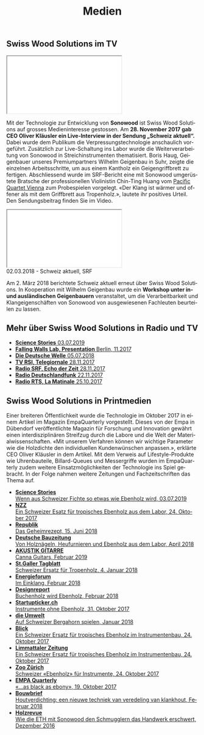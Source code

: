 ﻿---
title: 'Medien'
lang: de
order: 8
---

<div class="full-width">
<div class="wrap">

## Swiss Wood Solutions im TV

<div class="videocontainer">
<iframe src="//tp.srgssr.ch/p/srf/embed?urn=urn:srf:video:5e034e98-bd53-4f10-9439-4dca60fe9484&start=627" allowfullscreen name="Schweiz aktuell vom 28.11.2017">
</iframe>
</div>

Mit der Technologie zur Entwicklung von **Sonowood** ist Swiss Wood Solutions auf grosses Medieninteresse gestossen. Am **28. November 2017 gab CEO Oliver Kläusler ein Live-Interview in der Sendung „Schweiz aktuell“.** Dabei wurde dem Publikum die Verpressungstechnologie anschaulich vorgeführt. Zusätzlich zur Live-Schaltung ins Labor wurde die Weiterverarbeitung von Sonowood in Streichinstrumenten thematisiert. Boris Haug, Geigenbauer unseres Premiumpartners Wilhelm Geigenbau in Suhr, zeigte die einzelnen Arbeitsschritte, um aus einem Kantholz ein Geigengriffbrett zu fertigen. Abschliessend wurde im SRF-Bericht eine mit Sonowood umgerüstete Bratsche der professionellen Violinistin Chin-Ting Huang vom [Pacific Quartet Vienna](http://pacificquartet.com) zum Probespielen vorgelegt. «Der Klang ist wärmer und offener als mit dem Griffbrett aus Tropenholz.», lautete ihr positives Urteil. Den Sendungsbeitrag finden Sie im Video.

<div class="videocontainer">
<iframe src='//tp.srgssr.ch/p/srf/embed?urn=urn:srf:video:496e96cd-8b96-4c48-9a94-9c0cacf98131&start=' allowfullscreen name='«Schweizer» Tropenholz im Test'></iframe>
<figcaption>02.03.2018 - Schweiz aktuell, SRF</figcaption>
</div>

Am 2. März 2018 berichtete Schweiz aktuell erneut über Swiss Wood Solutions. In Kooperation mit Wilhelm Geigenbau wurde ein **Workshop unter in- und ausländischen Geigenbauern** veranstaltet, um die Verarbeitbarkeit und Klangeigenschäften von Sonowood von ausgewiesenen Fachleuten beurteilen zu lassen.

</div>
</div>

<div class="full-width-red">
<div class="wrap">

## Mehr über Swiss Wood Solutions in Radio und TV

  - [**Science Stories** 
    03.07.2019](https://www.youtube.com/watch?v=SI2FyJS_ofc)
  - [**Falling Walls Lab, Presentation** Berlin, 11.2017](https://www.youtube.com/embed/ciyMRf8cfoE?rel=0&showinfo=0)
  - [**Die Deutsche Welle** 05.07.2018](https://p.dw.com/p/30uK3)
  - [**TV RSI, Telegiornale** 28.11.2017](https://www.rsi.ch/play/tv/telegiornale/video/28-11-2017-legno-indigeno-peri-liutai?id=9841570&station=rete-uno)
  - [**Radio SRF, Echo der Zeit** 28.11.2017](https://www.srf.ch/play/radio/echo-der-zeit/audio/schweizer-tropenholz-fuer-musikinstrumente?id=70df976f-69dc-4ef3-94d7-68ac4b8823cc&startTime=2.104851039)
  - [**Radio Deutschlandfunk** 22.11.2017](http://www.deutschlandfunk.de/instrumentenbau-heimische-hoelzer-fuer-hochwertige-geigen.676.de.html?dram:article_id=401301)
  - [**Radio RTS, La Matinale** 25.10.2017](https://www.rts.ch/info/sciences-tech/environnement/9027757-l-erable-sycomore-parade-suisse-contre-l-extinction-du-bois-d-ebene.html)

</div>
</div>

<div class="full-width">
<div class="wrap">

## Swiss Wood Solutions in Printmedien

Einer breiteren Öffentlichkeit wurde die Technologie im Oktober 2017 in einem Artikel im Magazin EmpaQuarterly vorgestellt. Dieses von der Empa in Dübendorf veröffentlichte Magazin für Forschung und Innovation gewährt einen interdisziplinären Streifzug durch die Labore und die Welt der Materialwissenschaften. «Mit unserem Verfahren können wir wichtige Parameter wie die Holzdichte den individuellen Kundenwünschen anpassen.», erklärte CEO Oliver Kläusler in dem Artikel. Mit dem Verweis auf Lifestyle-Produkte wie Uhrenbauteile, Billard-Queues und Messergriffe wurden im EmpaQuarterly zudem weitere Einsatzmöglichkeiten der Technologie ins Spiel gebracht. In der Folge nahmen weitere Zeitungen und Fachzeitschriften das Thema auf.

</div>
</div>

<div class="full-width-grey">
<div class="wrap -cols3">

  - [**Science Stories**  
    Wenn aus Schweizer Fichte so etwas wie Ebenholz wird,
    03.07.2019](https://science-stories.ch/swisswood/?lang=de)
  - [**NZZ**  
    Ein Schweizer Esatz für tropisches Ebenholz aus dem Labor,
    24. Oktober 2017](https://www.nzz.ch/wissenschaft/ein-schweizer-ersatz-fuer-tropisches-ebenholz-ld.1323798)
  - [**Republik**  
    Das Geheimrezept,
    15. Juni 2018](/assets/docs/201806_Republik.pdf)
  - [**Deutsche Bauzeitung**  
    Von Holznägeln, Heufurnieren und Ebenholz aus dem Labor,
    April 2018](/assets/docs/201804_Deutsche-Bauzeitung.pdf)
  - [**AKUSTIK GITARRE**  
    Canna Guitars,
    Februar 2019](/assets/docs/20190201_AkustikGitarre.pdf)
  - [**St.Galler Tagblatt**  
    Schweizer Ersatz für Tropenholz,
    4. Januar 2018](https://www.tagblatt.ch/wirtschaft/holz-schweizer-ersatz-fuer-tropenholz-ld.181996) 
  - [**Energieforum**  
    Im Einklang,
    Februar 2018](/assets/docs/201802_Energieforum.pdf)
  - [**Designreport**  
    Buchenholz wird Ebenholz,
    Februar 2018](/assets/docs/201802_Designreport.pdf)
  - [**Startupticker.ch**  
    Instrumente ohne Ebenholz,
    31. Oktober 2017](https://www.startupticker.ch/en/news/october-2017/instrumente-ohne-tropenholz) 
  - [**die Umwelt**  
    Auf Schweizer Bergahorn spielen,
    Januar 2018](/assets/docs/201801_die-umwelt.pdf)
  - [**Blick**  
    Ein Schweizer Ersatz für tropisches Ebenholz im Instrumentenbau,
    24. Oktober 2017](https://www.blick.ch/news/schweiz/materialforschung-ein-schweizer-ersatz-fuer-ebenholz-im-instrumentenbau-id7502187.html)
  - [**Limmattaler Zeitung**  
    Ein Schweizer Ersatz für tropisches Ebenholz im Instrumentenbau,
    24. Oktober 2017](https://www.limmattalerzeitung.ch/limmattal/zuerich/ein-schweizer-ersatz-fuer-ebenholz-im-instrumentenbau-131836740)
  - [**Zoo Zürich**  
    Schweizer «Ebenholz» für Instrumente,
    24. Oktober 2017](https://www.zoo.ch/zoonews/schweizer-«ebenholz»-für-instrumente)
  - [**EMPA Quarterly**  
    «...as black as ebony»,
    19. Oktober 2017](/assets/docs/201710_EmpaQuarterly.pdf)
 -  [**Bouwbrief**  
    Houtverdichting: een nieuwe techniek van veredeling van klankhout,
    Februar 2018](/assets/docs/201802_Bouwbrief.pdf)
  - [**Holzrevue**  
    Wie die ETH mit Sonowood den Schmugglern das Handwerk erschwert,
    Dezember 2016](/assets/docs/201612_Holzrevue.pdf)

</div>
</div>
